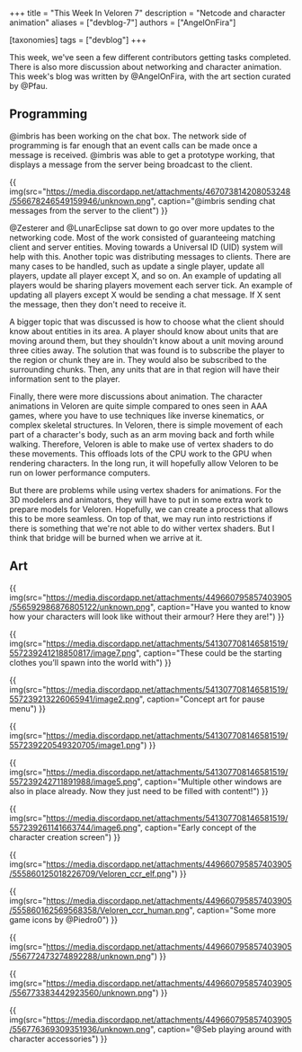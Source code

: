 +++
title = "This Week In Veloren 7"
description = "Netcode and character animation"
aliases = ["devblog-7"]
authors = ["AngelOnFira"]

[taxonomies]
tags = ["devblog"]
+++

This week, we've seen a few different contributors getting tasks completed. There is also more discussion about networking and character animation. This week's blog was written by @AngelOnFira, with the art section curated by @Pfau.

## Programming

@imbris has been working on the chat box. The network side of programming is far enough that an event calls can be made once a message is received. @imbris was able to get a prototype working, that displays a message from the server being broadcast to the client.

{{ img(src="https://media.discordapp.net/attachments/467073814208053248/556678246549159946/unknown.png", caption="@imbris sending chat messages from the server to the client") }}

@Zesterer and @LunarEclipse sat down to go over more updates to the networking code. Most of the work consisted of guaranteeing matching client and server entities. Moving towards a Universal ID (UID) system will help with this. Another topic was distributing messages to clients. There are many cases to be handled, such as update a single player, update all players, update all player except X, and so on. An example of updating all players would be sharing players movement each server tick. An example of updating all players except X would be sending a chat message. If X sent the message, then they don't need to receive it.

A bigger topic that was discussed is how to choose what the client should know about entities in its area. A player should know about units that are moving around them, but they shouldn't know about a unit moving around three cities away. The solution that was found is to subscribe the player to the region or chunk they are in. They would also be subscribed to the surrounding chunks. Then, any units that are in that region will have their information sent to the player.

Finally, there were more discussions about animation. The character animations in Veloren are quite simple compared to ones seen in AAA games, where you have to use techniques like inverse kinematics, or complex skeletal structures. In Veloren, there is simple movement of each part of a character's body, such as an arm moving back and forth while walking. Therefore, Veloren is able to make use of vertex shaders to do these movements. This offloads lots of the CPU work to the GPU when rendering characters. In the long run, it will hopefully allow Veloren to be run on lower performance computers.

But there are problems while using vertex shaders for animations. For the 3D modelers and animators, they will have to put in some extra work to prepare models for Veloren. Hopefully, we can create a process that allows this to be more seamless. On top of that, we may run into restrictions if there is something that we're not able to do wither vertex shaders. But I think that bridge will be burned when we arrive at it.

## Art

{{ img(src="https://media.discordapp.net/attachments/449660795857403905/556592986876805122/unknown.png", caption="Have you wanted to know how your characters will look like without their armour? Here they are!") }}

{{ img(src="https://media.discordapp.net/attachments/541307708146581519/557239241218850817/image7.png", caption="These could be the starting clothes you’ll spawn into the world with") }}

{{ img(src="https://media.discordapp.net/attachments/541307708146581519/557239213226065941/image2.png", caption="Concept art for pause menu") }}

{{ img(src="https://media.discordapp.net/attachments/541307708146581519/557239220549320705/image1.png") }}

{{ img(src="https://media.discordapp.net/attachments/541307708146581519/557239242711891988/image5.png", caption="Multiple other windows are also in place already. Now they just need to be filled with content!") }}

{{ img(src="https://media.discordapp.net/attachments/541307708146581519/557239261141663744/image6.png", caption="Early concept of the character creation screen") }}

{{ img(src="https://media.discordapp.net/attachments/449660795857403905/555860125018226709/Veloren_ccr_elf.png") }}

{{ img(src="https://media.discordapp.net/attachments/449660795857403905/555860162569568358/Veloren_ccr_human.png", caption="Some more game icons by @Piedro0") }}

{{ img(src="https://media.discordapp.net/attachments/449660795857403905/556772473274892288/unknown.png") }}

{{ img(src="https://media.discordapp.net/attachments/449660795857403905/556773383442923560/unknown.png") }}

{{ img(src="https://media.discordapp.net/attachments/449660795857403905/556776369309351936/unknown.png", caption="@Seb playing around with character accessories") }}
